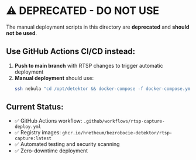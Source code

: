 # ⚠️ DEPRECATED - DO NOT USE

The manual deployment scripts in this directory are **deprecated** and **should not be used**.

## Use GitHub Actions CI/CD instead:

1. **Push to main branch** with RTSP changes to trigger automatic deployment
2. **Manual deployment** should use:
   ```bash
   ssh nebula "cd /opt/detektor && docker-compose -f docker-compose.yml -f docker-compose.rtsp.yml up -d rtsp-capture"
   ```

## Current Status:
- ✅ GitHub Actions workflow: `.github/workflows/rtsp-capture-deploy.yml`
- ✅ Registry images: `ghcr.io/hretheum/bezrobocie-detektor/rtsp-capture:latest`
- ✅ Automated testing and security scanning
- ✅ Zero-downtime deployment
